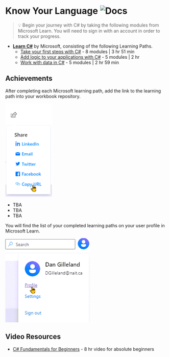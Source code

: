 # Know Your Language ![Docs](https://img.shields.io/badge/Documentation%20Status-~70%25%20+%20Usable-yellow?logo=Read%20the%20Docs)

> :bulb: Begin your journey with C# by taking the following modules from Microsoft Learn. You will need to sign in with an account in order to track your progress.

- [**Learn C#**](https://learn.microsoft.com/en-us/users/dotnet/collections/yz26f8y64n7k07) by Microsoft, consisting of the following Learning Paths.
  - [Take your first steps with C#](https://learn.microsoft.com/en-us/training/paths/csharp-first-steps/?source=docs&ns-enrollment-type=Collection&ns-enrollment-id=yz26f8y64n7k07) - 8 modules | 3 hr 51 min
  - [Add logic to your applications with C#](https://learn.microsoft.com/en-us/training/paths/csharp-logic/?source=docs&ns-enrollment-type=Collection&ns-enrollment-id=yz26f8y64n7k07) - 5 modules | 2 hr
  - [Work with data in C#](https://learn.microsoft.com/en-us/training/paths/csharp-data/?source=docs&ns-enrollment-type=Collection&ns-enrollment-id=yz26f8y64n7k07) - 5 modules | 2 hr 59 min

## Achievements

After completing each Microsoft learning path, add the link to the learning path into your workbook repository.

![Copy URL](./images/copy-url-ms-learning-path.png)

- TBA
- TBA
- TBA

 You will find the list of your completed learning paths on your user profile in Microsoft Learn.

 ![Profile Link](./images/ms-learn-profile.png)

## Video Resources

- [C# Fundamentals for Beginners](https://youtu.be/0QUgvfuKvWU) - 8 hr video for absolute beginners
